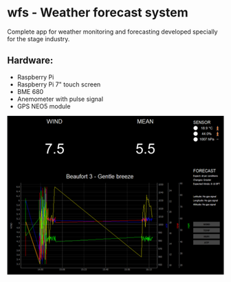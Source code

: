 # wfs - Weather forecast system

Complete app for weather monitoring and forecasting developed specially for the stage industry.

## Hardware:
 - Raspberry Pi
 - Raspberry Pi 7" touch screen
 - BME 680
 - Anemometer with pulse signal
 - GPS NEO5 module

![Screen dump](img/Capture.PNG)
